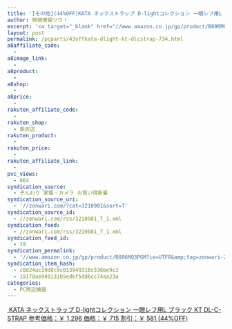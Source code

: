 ```yaml
---
title: '[その他](44%OFF)KATA ネックストラップ D-lightコレクション 一眼レフ用L ブラック KT DL-C-STRAP ￥715'
author: 特価情報ツウ！
excerpt: '<a target="_blank" href="//www.amazon.co.jp/gp/product/B006MQ3PGM?ie=UTF8&amp;tag=zonwari-22&amp;linkCode=as2&amp;camp=247&amp;creative=7399&amp;creativeASIN=B006MQ3PGM"><img src="//ecx.images-amazon.com/images/I/41hoGMCrAzL._SL100_.jpg"><br>KATA &#12493;&#12483;&#12463;&#12473;&#12488;&#12521;&#12483;&#12503; D-light&#12467;&#12524;&#12463;&#12471;&#12519;&#12531; &#19968;&#30524;&#12524;&#12501;&#29992;L &#12502;&#12521;&#12483;&#12463; KT DL-C-STRAP<br>&#21442;&#32771;&#20385;&#26684;&#65306;&#65509; 1,296<br>&#20385;&#26684;&#65306;&#65509; 715<br>&#21106;&#24341;&#65306;&#65509; 581 (44%OFF)</a>'
layout: post
permalink: /pcparts/43offkata-dlight-kt-dlcstrap-734.html
a8affiliate_code:
  -
a8image_link:
  -
a8product:
  -
a8shop:
  -
a8price:
  -
rakuten_affiliate_code:
  -
rakuten_shop:
  - 楽天店
rakuten_product:
  -
rakuten_price:
  -
rakuten_affiliate_link:
  -
pvc_views:
  - 864
syndication_source:
  - ぞんわり 家電・カメラ お買い得新着
syndication_source_uri:
  - '//zonwari.com/?cat=3210981&sort=T'
syndication_source_id:
  - //zonwari.com/rss/3210981_T_1.xml
syndication_feed:
  - //zonwari.com/rss/3210981_T_1.xml
syndication_feed_id:
  - 19
syndication_permalink:
  - '//www.amazon.co.jp/gp/product/B006MQ3PGM?ie=UTF8&amp;tag=zonwari-22&amp;linkCode=as2&amp;camp=247&amp;creative=7399&amp;creativeASIN=B006MQ3PGM'
syndication_item_hash:
  - c8d24ac19d8c9c013949310c536be9c3
  - 19170ae949131b5ed6f5dd6cc74aa23a
categories:
  - PC周辺機器
---
```

[<img src='//i1.wp.com/ecx.images-amazon.com/images/I/41hoGMCrAzL._SL150_.jpg?w=546' title="" alt="" data-recalc-dims="1" />
KATA ネックストラップ D-lightコレクション 一眼レフ用L ブラック KT DL-C-STRAP
参考価格：￥ 1,296
価格：￥ 715
割引：￥ 581 (44%OFF)][1]

 [1]: //www.amazon.co.jp/gp/product/B006MQ3PGM?ie=UTF8&#038;tag=tokkajohotsu-22&#038;linkCode=as2&#038;camp=247&#038;creative=7399&#038;creativeASIN=B006MQ3PGM